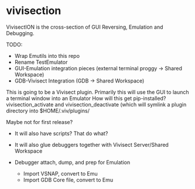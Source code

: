 # vivisection

VivisectION is the cross-section of GUI Reversing, Emulation and Debugging.



TODO:
* Wrap Emutils into this repo
* Rename TestEmulator
* GUI-Emulation integration pieces (external terminal proggy -> Shared Workspace)
* GDB-Vivisect Integration (GDB -> Shared Workspace)



This is going to be a Vivisect plugin.
    Primarily this will use the GUI to launch a terminal window into an Emulator
    How will this get pip-installed?
        vivisection_activate and vivisection_deactivate (which will symlink a plugin directory into $HOME/.viv/plugins/


Maybe not for first release?
* It will also have scripts?  That do what?

* It will also glue debuggers together with Vivisect Server/Shared Workspace

* Debugger attach, dump, and prep for Emulation
    * Import VSNAP, convert to Emu
    * Import GDB Core file, convert to Emu

